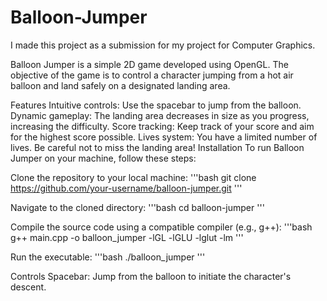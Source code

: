# Balloon-Jumper
I made this project as a submission for my project for Computer Graphics.

Balloon Jumper is a simple 2D game developed using OpenGL. The objective of the game is to control a character jumping from a hot air balloon and land safely on a designated landing area.


Features
Intuitive controls: Use the spacebar to jump from the balloon.
Dynamic gameplay: The landing area decreases in size as you progress, increasing the difficulty.
Score tracking: Keep track of your score and aim for the highest score possible.
Lives system: You have a limited number of lives. Be careful not to miss the landing area!
Installation
To run Balloon Jumper on your machine, follow these steps:

Clone the repository to your local machine:
'''bash
git clone https://github.com/your-username/balloon-jumper.git
'''

Navigate to the cloned directory: 
'''bash
cd balloon-jumper
'''

Compile the source code using a compatible compiler (e.g., g++):
'''bash
g++ main.cpp -o balloon_jumper -lGL -lGLU -lglut -lm
'''

Run the executable:
'''bash
./balloon_jumper
'''

Controls
Spacebar: Jump from the balloon to initiate the character's descent.
